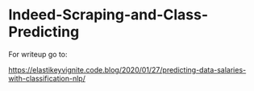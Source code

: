 # Indeed-Scraping-and-Class-Predicting

For writeup go to:

https://elastikeyvignite.code.blog/2020/01/27/predicting-data-salaries-with-classification-nlp/
